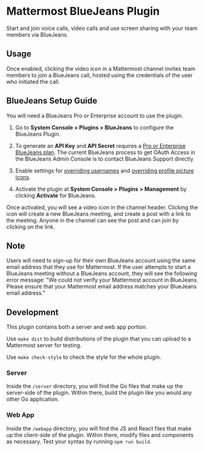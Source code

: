 # Mattermost BlueJeans Plugin

Start and join voice calls, video calls and use screen sharing with your team members via BlueJeans.

Usage
-----

Once enabled, clicking the video icon in a Mattermost channel invites team members to join a BlueJeans call, hosted using the credentials of the user who initiated the call.

BlueJeans Setup Guide
-----

You will need a BlueJeans Pro or Enterprise account to use the plugin.

1. Go to **System Console > Plugins > BlueJeans** to configure the BlueJeans Plugin.

2. To generate an **API Key** and **API Secret** requires a [Pro or Enterprise BlueJeans plan](https://store.bluejeans.com/). The current BlueJeans process to get OAuth Access in the BlueJeans Admin Console is to contact BlueJeans Support directly

3. Enable settings for [overriding usernames](https://docs.mattermost.com/administration/config-settings.html#enable-integrations-to-override-usernames) and [overriding profile picture icons](https://docs.mattermost.com/administration/config-settings.html#enable-integrations-to-override-profile-picture-icons).

4. Activate the plugin at **System Console > Plugins > Management** by clicking **Activate** for BlueJeans.

Once activated, you will see a video icon in the channel header. Clicking the icon will create a new BlueJeans meeting, and create a post with a link to the meeting. Anyone in the channel can see the post and can join by clicking on the link.

Note
----
   Users will need to sign-up for their own BlueJeans account using the same email address that they use for Mattermost. If the user attempts to start a BlueJeans meeting without a BlueJeans account, they will see the following error message: "We could not verify your Mattermost account in BlueJeans. Please ensure that your Mattermost email address matches your BlueJeans email address."


## Development

This plugin contains both a server and web app portion.

Use `make dist` to build distributions of the plugin that you can upload to a Mattermost server for testing.

Use `make check-style` to check the style for the whole plugin.

### Server

Inside the `/server` directory, you will find the Go files that make up the server-side of the plugin. Within there, build the plugin like you would any other Go application.

### Web App

Inside the `/webapp` directory, you will find the JS and React files that make up the client-side of the plugin. Within there, modify files and components as necessary. Test your syntax by running `npm run build`.
